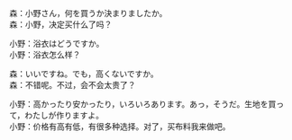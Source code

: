 森：小野さん，何を買うか決まりましたか。  
森：小野，决定买什么了吗？  

小野：浴衣はどうですか。  
小野：浴衣怎么样？  

森：いいですね。でも，高くないですか。  
森：不错呢。不过，会不会太贵了？  

小野：高かったり安かったり，いろいろあります。あっ，そうだ。生地を買って，わたしが作りますよ。  
小野：价格有高有低，有很多种选择。对了，买布料我来做吧。